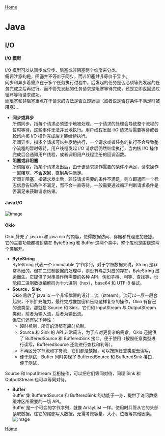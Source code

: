[Home](../../README.md)  

# Java  

## I/O  

#### I/O 模型  
I/O 模型可以从同步或异步、阻塞或非阻塞两个维度来分类。  
需要注意的是，阻塞并不等价于同步，而非阻塞并非等价于异步。  
同步和异步着重点在于多个任务执行过程中，后发起的任务是否必须等先发起的任务完成之后再进行。而不管先发起的任务请求是阻塞等待完成，还是立即返回通过循环等待请求成功。  
而阻塞和非阻塞重点在于请求的方法是否立即返回（或者说是否在条件不满足时被阻塞）。  
- **同步或异步**  
所谓同步，指每个请求必须逐个地被处理，一个请求的处理会导致整个流程的暂时等待，这些事件无法并发地执行。用户线程发起 I/O 请求后需要等待或者轮询内核 I/O 操作完成后才能继续执行。  
所谓异步，指多个请求可以并发地执行，一个请求或者任务的执行不会导致整个流程的暂时等待。用户线程发起 I/O 请求后仍然继续执行，当内核 I/O 操作完成后会通知用户线程，或者调用用户线程注册的回调函数。  
- **阻塞或非阻塞**  
所谓阻塞，指某个请求发出后，由于该请求操作需要的条件不满足，请求操作一直阻塞，不会返回，直到条件满足。  
所谓非阻塞，指请求发出后，若该请求需要的条件不满足，则立即返回一个标志信息告知条件不满足，而不会一直等待。一般需要通过循环判断请求条件是否满足来获取请求结果。  

#### Java I/O  
![image](https://user-images.githubusercontent.com/8423120/46002839-b0bab200-c0e1-11e8-8f61-814d9fa6a251.png)  

#### Okio  
Okio 补充了 java.io 和 java.nio 的内容，使得数据访问、存储和处理更加便捷。它的主要功能都被封装在 ByteString 和 Buffer 这两个类中，整个库也是围绕这两个类展开。  
- **ByteString**  
ByteString 代表一个 immutable 字节序列。对于字符数据来说，String 是非常基础的，但在二进制数据的处理中，则没有与之对应的存在，ByteString 应运而生。它提供了对串操作所需要的各种 API，例如子串、判等、查找等，也能把二进制数据编解码为十六进制（hex），base64 和 UTF-8 格式。  
- **Source、Sink**  
Okio 吸收了 java.io 一个非常优雅的设计：流（stream），流可以一层一层套起来，不断扩充能力，最终完成像加密和压缩这样复杂的操作。Okio 有自己的流类型，那就是 Source 和 Sink，它们和 InputStream 与 OutputStream 类似，前者为输入流，后者为输出流。  
但它们还有以下特性：  
    - 超时机制，所有的流都有超时机制。  
    - Source 和 Sink 的 API 非常简洁，为了应对更复杂的需求，Okio 还提供了 BufferedSource 和 BufferedSink 接口，便于使用（按照任意类型进行读写，BufferedSource 还能进行查找和判等）。  
    - 不再区分字节流和字符流，它们都是数据，可以按照任意类型去读写。  
    - 便于测试，Buffer 同时实现了 BufferedSource 和 BufferedSink 接口，便于测试。  

Source 和 InputStream 互相操作，可以把它们等同对待，同理 Sink 和 OutputStream 也可以等同对待。  
- **Buffer**  
Buffer 集 BufferedSource 和 BufferedSink 的功能于一身，提供了访问数据缓冲区所需要的一切 API。  
Buffer 是一个可变的字节序列，就像 ArrayList 一样。使用时只管从它的头部读取数据，往它的尾部写入数据，无需考虑容量、大小、位置等其他因素。  
![image](https://user-images.githubusercontent.com/8423120/46715501-d2e03280-cc92-11e8-9aca-ed7b1924f941.png)  


[Home](../../README.md)  